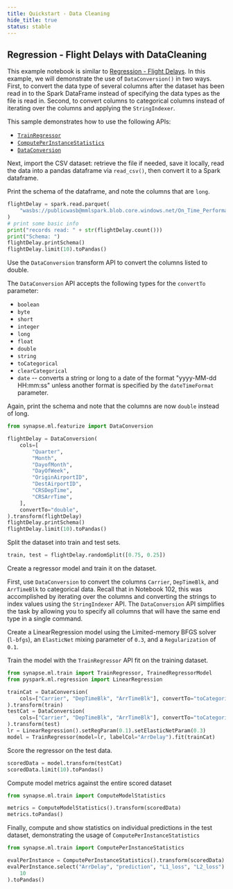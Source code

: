 ```yaml
---
title: Quickstart - Data Cleaning
hide_title: true
status: stable
---
```

## Regression -  Flight Delays with DataCleaning

This example notebook is similar to
[Regression - Flight Delays](https://github.com/microsoft/SynapseML/blob/master/notebooks/Regression%20-%20Flight%20Delays.ipynb).
In this example, we will demonstrate the use of `DataConversion()` in two
ways.  First, to convert the data type of several columns after the dataset
has been read in to the Spark DataFrame instead of specifying the data types
as the file is read in.  Second, to convert columns to categorical columns
instead of iterating over the columns and applying the `StringIndexer`.

This sample demonstrates how to use the following APIs:
- [`TrainRegressor`
  ](https://mmlspark.blob.core.windows.net/docs/1.0.14/pyspark/synapse.ml.train.html?#module-synapse.ml.train.TrainRegressor)
- [`ComputePerInstanceStatistics`
  ](https://mmlspark.blob.core.windows.net/docs/1.0.14/pyspark/synapse.ml.train.html?#module-synapse.ml.train.ComputePerInstanceStatistics)
- [`DataConversion`
  ](https://mmlspark.blob.core.windows.net/docs/1.0.14/pyspark/synapse.ml.featurize.html?#module-synapse.ml.featurize.DataConversion)

Next, import the CSV dataset: retrieve the file if needed, save it locally,
read the data into a pandas dataframe via `read_csv()`, then convert it to
a Spark dataframe.

Print the schema of the dataframe, and note the columns that are `long`.


```python
flightDelay = spark.read.parquet(
    "wasbs://publicwasb@mmlspark.blob.core.windows.net/On_Time_Performance_2012_9.parquet"
)
# print some basic info
print("records read: " + str(flightDelay.count()))
print("Schema: ")
flightDelay.printSchema()
flightDelay.limit(10).toPandas()
```

Use the `DataConversion` transform API to convert the columns listed to
double.

The `DataConversion` API accepts the following types for the `convertTo`
parameter:
* `boolean`
* `byte`
* `short`
* `integer`
* `long`
* `float`
* `double`
* `string`
* `toCategorical`
* `clearCategorical`
* `date` -- converts a string or long to a date of the format
  "yyyy-MM-dd HH:mm:ss" unless another format is specified by
the `dateTimeFormat` parameter.

Again, print the schema and note that the columns are now `double`
instead of long.


```python
from synapse.ml.featurize import DataConversion

flightDelay = DataConversion(
    cols=[
        "Quarter",
        "Month",
        "DayofMonth",
        "DayOfWeek",
        "OriginAirportID",
        "DestAirportID",
        "CRSDepTime",
        "CRSArrTime",
    ],
    convertTo="double",
).transform(flightDelay)
flightDelay.printSchema()
flightDelay.limit(10).toPandas()
```

Split the dataset into train and test sets.


```python
train, test = flightDelay.randomSplit([0.75, 0.25])
```

Create a regressor model and train it on the dataset.

First, use `DataConversion` to convert the columns `Carrier`, `DepTimeBlk`,
and `ArrTimeBlk` to categorical data.  Recall that in Notebook 102, this
was accomplished by iterating over the columns and converting the strings
to index values using the `StringIndexer` API.  The `DataConversion` API
simplifies the task by allowing you to specify all columns that will have
the same end type in a single command.

Create a LinearRegression model using the Limited-memory BFGS solver
(`l-bfgs`), an `ElasticNet` mixing parameter of `0.3`, and a `Regularization`
of `0.1`.

Train the model with the `TrainRegressor` API fit on the training dataset.


```python
from synapse.ml.train import TrainRegressor, TrainedRegressorModel
from pyspark.ml.regression import LinearRegression

trainCat = DataConversion(
    cols=["Carrier", "DepTimeBlk", "ArrTimeBlk"], convertTo="toCategorical"
).transform(train)
testCat = DataConversion(
    cols=["Carrier", "DepTimeBlk", "ArrTimeBlk"], convertTo="toCategorical"
).transform(test)
lr = LinearRegression().setRegParam(0.1).setElasticNetParam(0.3)
model = TrainRegressor(model=lr, labelCol="ArrDelay").fit(trainCat)
```

Score the regressor on the test data.


```python
scoredData = model.transform(testCat)
scoredData.limit(10).toPandas()
```

Compute model metrics against the entire scored dataset


```python
from synapse.ml.train import ComputeModelStatistics

metrics = ComputeModelStatistics().transform(scoredData)
metrics.toPandas()
```

Finally, compute and show statistics on individual predictions in the test
dataset, demonstrating the usage of `ComputePerInstanceStatistics`


```python
from synapse.ml.train import ComputePerInstanceStatistics

evalPerInstance = ComputePerInstanceStatistics().transform(scoredData)
evalPerInstance.select("ArrDelay", "prediction", "L1_loss", "L2_loss").limit(
    10
).toPandas()
```
